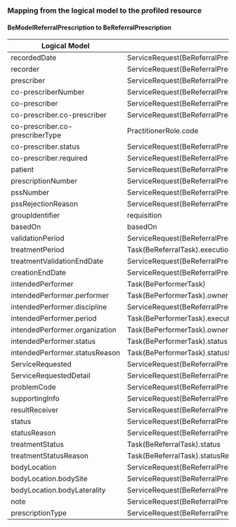 ### Mapping from the logical model to the profiled resource

#### BeModelReferralPrescription to BeReferralPrescription

| Logical Model | Profiled Resource |
| --- | --- |
| recordedDate | ServiceRequest(BeReferralPrescriptionNursing).authoredOn |
| recorder | ServiceRequest(BeReferralPrescriptionNursing).extension[BeExtRecorder].valueReference |
| prescriber | ServiceRequest(BeReferralPrescriptionNursing).requester |
| co-prescriberNumber | ServiceRequest(BeReferralPrescriptionNursing).extension[BeCoPrescriberInfo].extension[coprescriberNumber].valuePositiveInt |
| co-prescriber | ServiceRequest(BeReferralPrescriptionNursing).extension[BeCoPrescriberInfo].extension[coprescriber] |
| co-prescriber.co-prescriber | ServiceRequest(BeReferralPrescriptionNursing).extension[BeCoPrescriberInfo].extension[coprescriber].extension[coprescriber].valueReference |
| co-prescriber.co-prescriberType | PractitionerRole.code |
| co-prescriber.status | ServiceRequest(BeReferralPrescriptionNursing).extension[BeCoPrescriberInfo].extension[coprescriber].extension[coprescriptionStatus].valueCodeableConcept |
| co-prescriber.required | ServiceRequest(BeReferralPrescriptionNursing).extension[BeCoPrescriberInfo].extension[coprescriber].extension[coprescriptionStatus].valueCodeableConcept |
| patient | ServiceRequest(BeReferralPrescriptionNursing).subject |
| prescriptionNumber | ServiceRequest(BeReferralPrescriptionNursing).identifier |
| pssNumber | ServiceRequest(BeReferralPrescriptionNursing).extension[BePSSInfo].extension[guidanceResponse].valueReference.identifier|
| pssRejectionReason | ServiceRequest(BeReferralPrescriptionNursing).extension[BePSSInfo].extension[rejectionReason].valueAnnotation |
| groupIdentifier | requisition |
| basedOn | basedOn |
| validationPeriod | ServiceRequest(BeReferralPrescriptionNursing).extension[BeValidityPeriod].valuePeriod |
| treatmentPeriod | Task(BeReferralTask).executionPeriod |
| treatmentValidationEndDate | ServiceRequest(BeReferralPrescriptionNursing).extension[BeLatestEndDate].valueDate |
| creationEndDate | ServiceRequest(BeReferralPrescriptionNursing).extension[BeLatestDraft].valueDate |
| intendedPerformer | Task(BePerformerTask) |
| intendedPerformer.performer | Task(BePerformerTask).owner + PractitionerRole.practitioner|
| intendedPerformer.discipline | ServiceRequest(BeReferralPrescriptionNursing).performer |
| intendedPerformer.period | Task(BePerformerTask).executionPeriod |
| intendedPerformer.organization | Task(BePerformerTask).owner + PractitionerRole.organization |
| intendedPerformer.status | Task(BePerformerTask).status |
| intendedPerformer.statusReason | Task(BePerformerTask).statusReason |
| ServiceRequested | ServiceRequest(BeReferralPrescriptionNursing).code |
| ServiceRequestedDetail | ServiceRequest(BeReferralPrescriptionNursing).orderDetail |
| problemCode | ServiceRequest(BeReferralPrescriptionNursing).reasonCode |
| supportingInfo | ServiceRequest(BeReferralPrescriptionNursing).supportingInfo |
| resultReceiver | ServiceRequest(BeReferralPrescriptionNursing).extension[BeFeedbackToPrescriber].valueBoolean |
| status | ServiceRequest(BeReferralPrescriptionNursing).status |
| statusReason | ServiceRequest(BeReferralPrescriptionNursing).extension[statusReason].valueCodeableConcept |
| treatmentStatus | Task(BeReferralTask).status |
| treatmentStatusReason | Task(BeReferralTask).statusReason |
| bodyLocation | ServiceRequest(BeReferralPrescriptionNursing).bodySite |
| bodyLocation.bodySite | ServiceRequest(BeReferralPrescriptionNursing).bodySite |
| bodyLocation.bodyLaterality | ServiceRequest(BeReferralPrescriptionNursing).bodySite.extension[BeExtBodyLaterality].valueCodeableConcept |
| note | ServiceRequest(BeReferralPrescriptionNursing).note |
| prescriptionType | ServiceRequest(BeReferralPrescriptionNursing).intent + ServiceRequest(BeReferralPrescriptionNursing).extension[BeProposalType].valueCodeableConcept |